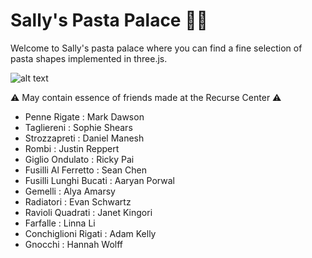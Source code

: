 # Sally's Pasta Palace :woman_cook:
Welcome to Sally's pasta palace where you can find a fine selection of pasta shapes implemented in three.js.

![alt text](https://github.com/kongsally/pasta/blob/main/media/pasta_pals_0.gif?raw=true)

:warning: May contain essence of friends made at the Recurse Center :warning:
- Penne Rigate : Mark Dawson
- Tagliereni : Sophie Shears
- Strozzapreti : Daniel Manesh
- Rombi : Justin Reppert
- Giglio Ondulato : Ricky Pai
- Fusilli Al Ferretto : Sean Chen
- Fusilli Lunghi Bucati : Aaryan Porwal
- Gemelli : Alya Amarsy
- Radiatori : Evan Schwartz
- Ravioli Quadrati : Janet Kingori
- Farfalle : Linna Li
- Conchiglioni Rigati : Adam Kelly
- Gnocchi : Hannah Wolff
